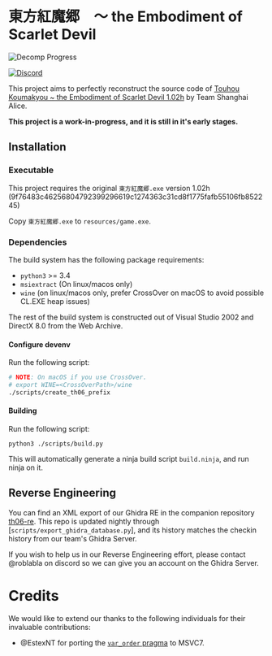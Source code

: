 # 東方紅魔郷　～ the Embodiment of Scarlet Devil

<picture>
  <source media="(prefers-color-scheme: dark)" srcset="resources/progress_dark.svg">
  <img alt="Decomp Progress" src="resources/progress.svg">
</picture>

[![Discord][discord-badge]][discord]

[discord]: https://discord.gg/VyGwAjrh9a
[discord-badge]: https://img.shields.io/discord/1147558514840064030?color=%237289DA&logo=discord&logoColor=%23FFFFFF

This project aims to perfectly reconstruct the source code of [Touhou Koumakyou ~ the Embodiment of Scarlet Devil 1.02h](https://en.touhouwiki.net/wiki/Embodiment_of_Scarlet_Devil) by Team Shanghai Alice.

**This project is a work-in-progress, and it is still in it's early stages.**


## Installation

### Executable

This project requires the original `東方紅魔郷.exe` version 1.02h (9f76483c46256804792399296619c1274363c31cd8f1775fafb55106fb852245)

Copy `東方紅魔郷.exe` to `resources/game.exe`.

### Dependencies

The build system has the following package requirements:

- `python3` >= 3.4
- `msiextract` (On linux/macos only)
- `wine` (on linux/macos only, prefer CrossOver on macOS to avoid possible CL.EXE heap issues)

The rest of the build system is constructed out of Visual Studio 2002 and DirectX 8.0 from the Web Archive.

#### Configure devenv

Run the following script:
```bash
# NOTE: On macOS if you use CrossOver.
# export WINE=<CrossOverPath>/wine
./scripts/create_th06_prefix
```

#### Building

Run the following script:

```
python3 ./scripts/build.py
```

This will automatically generate a ninja build script `build.ninja`, and run
ninja on it.

## Reverse Engineering

You can find an XML export of our Ghidra RE in the companion repository
[th06-re]. This repo is updated nightly through [`scripts/export_ghidra_database.py`],
and its history matches the checkin history from our team's Ghidra Server.

If you wish to help us in our Reverse Engineering effort, please contact
@roblabla on discord so we can give you an account on the Ghidra Server.

# Credits

We would like to extend our thanks to the following individuals for their
invaluable contributions:

- @EstexNT for porting the [`var_order` pragma](scripts/pragma_var_order.cpp) to
  MSVC7.

[th06-re]: https://github.com/happyhavoc/th06-re
